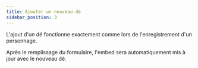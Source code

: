 ```yaml
---
title: Ajouter un nouveau dé
sidebar_position: 3
---
```


L'ajout d'un dé fonctionne exactement comme lors de l'enregistrement d'un personnage.

Après le remplissage du formulaire, l'embed sera automatiquement mis à jour avec le nouveau dé.